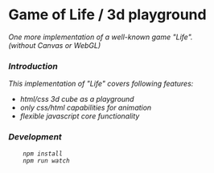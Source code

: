 # Game of Life / 3d playground

<i> One more implementation of a well-known game "Life".
<br> (without Canvas or WebGL)

### Introduction

This implementation of "Life" covers following features:

- html/css 3d cube as a playground
- only css/html capabilities for animation
- flexible javascript core functionality


### Development

```sh
    npm install
    npm run watch
```
